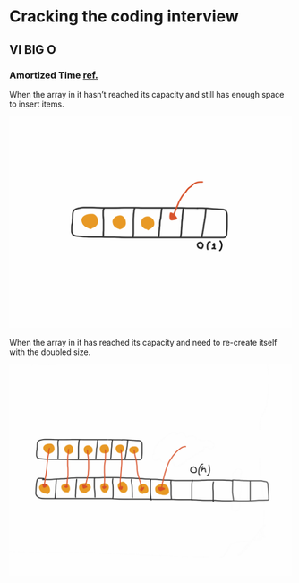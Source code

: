 # Cracking the coding interview

## VI BIG O

### Amortized Time [ref.](https://medium.com/@satorusasozaki/amortized-time-in-the-time-complexity-of-an-algorithm-6dd9a5d38045)

When the array in it hasn’t reached its capacity and still has enough space to insert items.

![array has enough space](amortizedTime-1.png)

When the array in it has reached its capacity and need to re-create itself with the doubled size.

![array is full](amortizedTime-2.png)